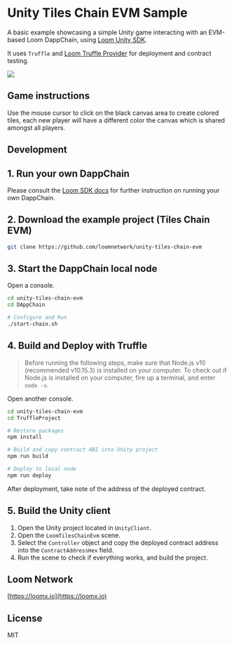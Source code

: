 # Unity Tiles Chain EVM  Sample

A basic example showcasing a simple Unity game interacting with an EVM-based Loom DappChain, using [Loom Unity SDK](https://github.com/loomnetwork/unity3d-sdk).

It uses `Truffle` and [Loom Truffle Provider](https://github.com/loomnetwork/loom-truffle-provider) for deployment and contract testing.

![](https://camo.githubusercontent.com/9d49b0ce78d692e69d1dd571bc8d1aafe5b806a8/68747470733a2f2f647a776f6e73656d72697368372e636c6f756466726f6e742e6e65742f6974656d732f315232363044327030713370304d33693232304a2f53637265656e2532305265636f7264696e67253230323031382d30352d3232253230617425323031302e3233253230414d2e6769663f763d3961353539316139)


Game instructions
----

Use the mouse cursor to click on the black canvas area to create colored tiles, each new player will have a different color the canvas which is shared amongst all players.

Development
----

## 1. Run your own DappChain

Please consult the [Loom SDK docs](https://loomx.io/developers/docs/en/prereqs.html) for further instruction on running your own DappChain.

## 2. Download the example project (Tiles Chain EVM)

```bash
git clone https://github.com/loomnetwork/unity-tiles-chain-evm
```

## 3. Start the DappChain local node

Open a console.

```bash
cd unity-tiles-chain-evm
cd DAppChain

# Configure and Run
./start-chain.sh
```

## 4. Build and Deploy with Truffle

> Before running the following steps, make sure that Node.js v10 (recommended v10.15.3) is installed on your computer. To check out if Node.js is installed on your computer, fire up a terminal, and enter `node -v`.

Open another console.

```bash
cd unity-tiles-chain-evm
cd TruffleProject

# Restore packages
npm install

# Build and copy contract ABI into Unity project
npm run build

# Deploy to local node
npm run deploy
```

After deployment, take note of the address of the deployed contract.

## 5. Build the Unity client

1. Open the Unity project located in `UnityClient`.
2. Open the `LoomTilesChainEvm` scene.
3. Select the `Controller` object and copy the deployed contract address into the `ContractAddressHex` field.
4. Run the scene to check if everything works, and build the project.

Loom Network
----
[https://loomx.io](https://loomx.io)


License
----

MIT
